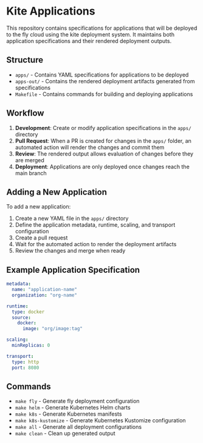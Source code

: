 # Kite Applications

This repository contains specifications for applications that will be deployed to the fly cloud using the kite deployment system. It maintains both application specifications and their rendered deployment outputs.

## Structure

- `apps/` - Contains YAML specifications for applications to be deployed
- `apps-out/` - Contains the rendered deployment artifacts generated from specifications
- `Makefile` - Contains commands for building and deploying applications

## Workflow

1. **Development**: Create or modify application specifications in the `apps/` directory
2. **Pull Request**: When a PR is created for changes in the `apps/` folder, an automated action will render the changes and commit them
3. **Review**: The rendered output allows evaluation of changes before they are merged
4. **Deployment**: Applications are only deployed once changes reach the main branch

## Adding a New Application

To add a new application:

1. Create a new YAML file in the `apps/` directory
2. Define the application metadata, runtime, scaling, and transport configuration
3. Create a pull request
4. Wait for the automated action to render the deployment artifacts
5. Review the changes and merge when ready

## Example Application Specification

```yaml
metadata:
  name: "application-name"
  organization: "org-name"

runtime:
  type: docker
  source:
    docker:
      image: "org/image:tag"

scaling:
  minReplicas: 0

transport:
  type: http
  port: 8080
```

## Commands

- `make fly` - Generate fly deployment configuration
- `make helm` - Generate Kubernetes Helm charts
- `make k8s` - Generate Kubernetes manifests
- `make k8s-kustomize` - Generate Kubernetes Kustomize configuration
- `make all` - Generate all deployment configurations
- `make clean` - Clean up generated output
